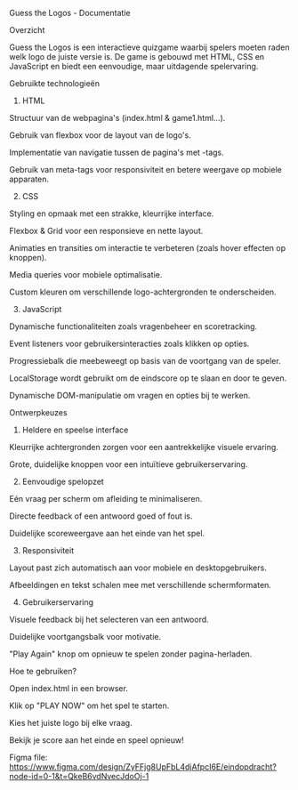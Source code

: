 Guess the Logos - Documentatie

Overzicht

Guess the Logos is een interactieve quizgame waarbij spelers moeten raden welk logo de juiste versie is. De game is gebouwd met HTML, CSS en JavaScript en biedt een eenvoudige, maar uitdagende spelervaring.

Gebruikte technologieën

1. HTML

Structuur van de webpagina's (index.html & game1.html...).

Gebruik van flexbox voor de layout van de logo's.

Implementatie van navigatie tussen de pagina's met <a>-tags.

Gebruik van meta-tags voor responsiviteit en betere weergave op mobiele apparaten.

2. CSS

Styling en opmaak met een strakke, kleurrijke interface.

Flexbox & Grid voor een responsieve en nette layout.

Animaties en transities om interactie te verbeteren (zoals hover effecten op knoppen).

Media queries voor mobiele optimalisatie.

Custom kleuren om verschillende logo-achtergronden te onderscheiden.

3. JavaScript

Dynamische functionaliteiten zoals vragenbeheer en scoretracking.

Event listeners voor gebruikersinteracties zoals klikken op opties.

Progressiebalk die meebeweegt op basis van de voortgang van de speler.

LocalStorage wordt gebruikt om de eindscore op te slaan en door te geven.

Dynamische DOM-manipulatie om vragen en opties bij te werken.

Ontwerpkeuzes

1. Heldere en speelse interface

Kleurrijke achtergronden zorgen voor een aantrekkelijke visuele ervaring.

Grote, duidelijke knoppen voor een intuïtieve gebruikerservaring.

2. Eenvoudige spelopzet

Eén vraag per scherm om afleiding te minimaliseren.

Directe feedback of een antwoord goed of fout is.

Duidelijke scoreweergave aan het einde van het spel.

3. Responsiviteit

Layout past zich automatisch aan voor mobiele en desktopgebruikers.

Afbeeldingen en tekst schalen mee met verschillende schermformaten.

4. Gebruikerservaring

Visuele feedback bij het selecteren van een antwoord.

Duidelijke voortgangsbalk voor motivatie.

"Play Again" knop om opnieuw te spelen zonder pagina-herladen.

Hoe te gebruiken?

Open index.html in een browser.

Klik op "PLAY NOW" om het spel te starten.

Kies het juiste logo bij elke vraag.

Bekijk je score aan het einde en speel opnieuw!

Figma file: https://www.figma.com/design/ZyFFjg8UpFbL4djAfpcI6E/eindopdracht?node-id=0-1&t=QkeB6vdNvecJdoOj-1